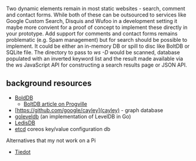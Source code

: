 
Two dynamic elements remain in most static websites - search, comment and contact forms.  While both of these can be outsourced
to services like Google Custom Search, Disquis and Wufoo in a development setting it maybe more convient for a proof of concept
to implement these directly in your prototype. Add support for comments and contact forms remains problematic (e.g. Spam management)
but for search should be possible to implement. It could be either an in-memory DB or spill to disc like BoltDB or SQLite file.
The directory to pass to _ws -D_ would be scanned, database populated with an inverted keyword list and the result made available
via the _ws_ JavaScript API for constructing a search results page or JSON API.

## background resources

+ [BoldDB](https://github.com/boltdb/bolt)
    + [BoltDB article on Progville](https://www.progville.com/go/bolt-embedded-db-golang/)
+ [https://github.com/google/cayley](cayley) - graph database
+ [goleveldb](https://github.com/syndtr/goleveldb) (an implementation of LevelDB in Go)
+ [LedisDB](http://ledisdb.com/)
+ [etcd](https://github.com/coreos/etcd) coreos key/value configuration db

Alternatives that my not work on a Pi

+ [Tiedot](https://github.com/HouzuoGuo/tiedot)



